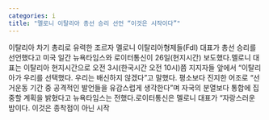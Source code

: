 ```yaml
---
categories: i
title: "멜로니 이탈리아 총선 승리 선언 “이것은 시작이다”"
---
```

이탈리아 차기 총리로 유력한 조르자 멜로니 이탈리아형제들(Fdl) 대표가 총선 승리를 선언했다고 미국 일간 뉴욕타임스와 로이터통신이 26일(현지시간) 보도했다.멜로니 대표는 이탈리아 현지시간으로 오전 3시(한국시간 오전 10시)쯤 지지자들 앞에서 “이탈리아가 우리를 선택했다. 우리는 배신하지 않겠다”고 말했다. 평소보다 진지한 어조로 “선거운동 기간 중 공격적인 발언들을 유감스럽게 생각한다”며 자국의 분열보다 통합에 집중할 계획을 밝혔다고 뉴욕타임스는 전했다.로이터통신은 멜로니 대표가 “자랑스러운 밤이다. 이것은 종착점이 아닌 시작